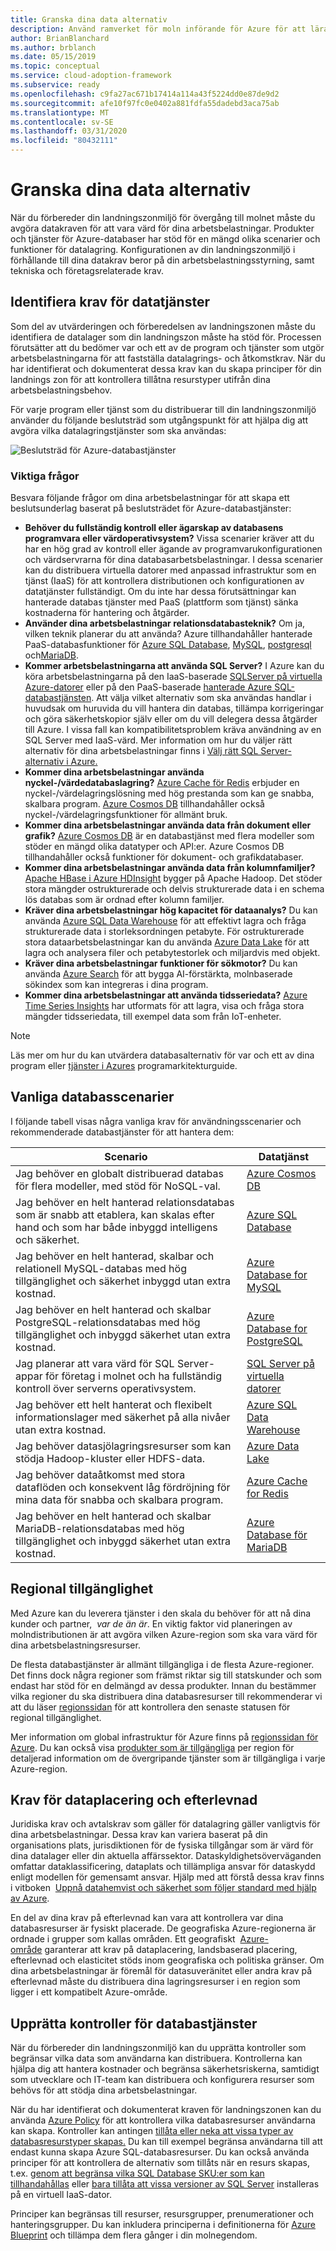```yaml
---
title: Granska dina data alternativ
description: Använd ramverket för moln införande för Azure för att lära dig hur du avgör vilka data som krävs för att vara värd för dina arbets belastningar.
author: BrianBlanchard
ms.author: brblanch
ms.date: 05/15/2019
ms.topic: conceptual
ms.service: cloud-adoption-framework
ms.subservice: ready
ms.openlocfilehash: c9fa27ac671b17414a114a43f5224dd0e87de9d2
ms.sourcegitcommit: afe10f97fc0e0402a881fdfa55dadebd3aca75ab
ms.translationtype: MT
ms.contentlocale: sv-SE
ms.lasthandoff: 03/31/2020
ms.locfileid: "80432111"
---
```

<!-- cSpell:ignore HDFS -->

# <a name="review-your-data-options"></a>Granska dina data alternativ

När du förbereder din landningszonmiljö för övergång till molnet måste du avgöra datakraven för att vara värd för dina arbetsbelastningar. Produkter och tjänster för Azure-databaser har stöd för en mängd olika scenarier och funktioner för datalagring. Konfigurationen av din landningszonmiljö i förhållande till dina datakrav beror på din arbetsbelastningsstyrning, samt tekniska och företagsrelaterade krav.

## <a name="identify-data-services-requirements"></a>Identifiera krav för datatjänster

Som del av utvärderingen och förberedelsen av landningszonen måste du identifiera de datalager som din landningszon måste ha stöd för. Processen förutsätter att du bedömer var och ett av de program och tjänster som utgör arbetsbelastningarna för att fastställa datalagrings- och åtkomstkrav. När du har identifierat och dokumenterat dessa krav kan du skapa principer för din landnings zon för att kontrollera tillåtna resurstyper utifrån dina arbetsbelastningsbehov.

För varje program eller tjänst som du distribuerar till din landningszonmiljö använder du följande beslutsträd som utgångspunkt för att hjälpa dig att avgöra vilka datalagringstjänster som ska användas:

![Beslutsträd för Azure-databastjänster](../../_images/ready/data-decision-tree.png)

### <a name="key-questions"></a>Viktiga frågor

Besvara följande frågor om dina arbetsbelastningar för att skapa ett beslutsunderlag baserat på beslutsträdet för Azure-databastjänster:

- **Behöver du fullständig kontroll eller ägarskap av databasens programvara eller värdoperativsystem?** Vissa scenarier kräver att du har en hög grad av kontroll eller ägande av programvarukonfigurationen och värdservrarna för dina databasarbetsbelastningar. I dessa scenarier kan du distribuera virtuella datorer med anpassad infrastruktur som en tjänst (IaaS) för att kontrollera distributionen och konfigurationen av datatjänster fullständigt. Om du inte har dessa förutsättningar kan hanterade databas tjänster med PaaS (plattform som tjänst) sänka kostnaderna för hantering och åtgärder.
- **Använder dina arbetsbelastningar relationsdatabasteknik?** Om ja, vilken teknik planerar du att använda? Azure tillhandahåller hanterade PaaS-databasfunktioner för [Azure SQL Database](https://docs.microsoft.com/azure/sql-database/sql-database-technical-overview), [MySQL](https://docs.microsoft.com/azure/mysql/overview), [postgresql](https://docs.microsoft.com/azure/postgresql/overview) och[MariaDB](https://docs.microsoft.com/azure/mariadb/overview).
- **Kommer arbetsbelastningarna att använda SQL Server?** I Azure kan du köra arbetsbelastningarna på den IaaS-baserade [SQLServer på virtuella Azure-datorer](https://azure.microsoft.com/services/virtual-machines/sql-server) eller på den PaaS-baserade [ hanterade Azure SQL-databastjänsten](https://docs.microsoft.com/azure/sql-database/sql-database-technical-overview). Att välja vilket alternativ som ska användas handlar i huvudsak om huruvida du vill hantera din databas, tillämpa korrigeringar och göra säkerhetskopior själv eller om du vill delegera dessa åtgärder till Azure. I vissa fall kan kompatibilitetsproblem kräva användning av en SQL Server med IaaS-värd. Mer information om hur du väljer rätt alternativ för dina arbetsbelastningar finns i [Välj rätt SQL Server-alternativ i Azure.](https://docs.microsoft.com/azure/sql-database/sql-database-paas-vs-sql-server-iaas)
- **Kommer dina arbetsbelastningar använda nyckel-/värdedatabaslagring?** [Azure Cache för Redis](https://docs.microsoft.com/azure/azure-cache-for-redis/cache-overview) erbjuder en nyckel-/värdelagringslösning med hög prestanda som kan ge snabba, skalbara program. [Azure Cosmos DB](https://docs.microsoft.com/azure/cosmos-db/introduction) tillhandahåller också nyckel-/värdelagringsfunktioner för allmänt bruk.
- **Kommer dina arbetsbelastningar använda data från dokument eller grafik?** [Azure Cosmos DB](https://docs.microsoft.com/azure/cosmos-db/introduction) är en databastjänst med flera modeller som stöder en mängd olika datatyper och API:er. Azure Cosmos DB tillhandahåller också funktioner för dokument- och grafikdatabaser.
- **Kommer dina arbetsbelastningar använda data från kolumnfamiljer?** [Apache HBase i Azure HDInsight](https://docs.microsoft.com/azure/hdinsight/hbase/apache-hbase-overview) bygger på Apache Hadoop. Det stöder stora mängder ostrukturerade och delvis strukturerade data i en schema lös databas som är ordnad efter kolumn familjer.
- **Kräver dina arbetsbelastningar hög kapacitet för dataanalys?** Du kan använda [Azure SQL Data Warehouse](https://docs.microsoft.com/azure/sql-data-warehouse/sql-data-warehouse-overview-what-is) för att effektivt lagra och fråga strukturerade data i storleksordningen petabyte. För ostrukturerade stora dataarbetsbelastningar kan du använda [Azure Data Lake](https://azure.microsoft.com/solutions/data-lake) för att lagra och analysera filer och petabytestorlek och miljardvis med objekt.
- **Kräver dina arbetsbelastningar funktioner för sökmotor?** Du kan använda [Azure Search](https://docs.microsoft.com/azure/search/search-what-is-azure-search) för att bygga AI-förstärkta, molnbaserade sökindex som kan integreras i dina program.
- **Kommer dina arbetsbelastningar att använda tidsseriedata?** [Azure Time Series Insights](https://docs.microsoft.com/azure/time-series-insights/time-series-insights-overview) har utformats för att lagra, visa och fråga stora mängder tidsseriedata, till exempel data som från IoT-enheter.

> [!NOTE]
> Läs mer om hur du kan utvärdera databasalternativ för var och ett av dina program eller [tjänster i Azures](https://docs.microsoft.com/azure/architecture/guide/technology-choices/data-store-comparison) programarkitekturguide.

## <a name="common-database-scenarios"></a>Vanliga databasscenarier

I följande tabell visas några vanliga krav för användningsscenarier och rekommenderade databastjänster för att hantera dem:

| **Scenario**                                                                                                                            | **Datatjänst**                                                                                                                                  |
|-----------------------------------------------------------------------------------------------------------------------------------------|---------------------------------------------------------------------------------------------------------------------------------------------------|
| Jag behöver en globalt distribuerad databas för flera modeller, med stöd för NoSQL-val.                                                     | [Azure Cosmos DB](https://docs.microsoft.com/azure/cosmos-db/introduction)                                                                        |
| Jag behöver en helt hanterad relationsdatabas som är snabb att etablera, kan skalas efter hand och som har både inbyggd intelligens och säkerhet. | [Azure SQL Database](https://docs.microsoft.com/azure/sql-database/sql-database-technical-overview)                                               |
| Jag behöver en helt hanterad, skalbar och relationell MySQL-databas med hög tillgänglighet och säkerhet inbyggd utan extra kostnad.           | [Azure Database for MySQL](https://docs.microsoft.com/azure/mysql/overview)                                                                       |
| Jag behöver en helt hanterad och skalbar PostgreSQL-relationsdatabas med hög tillgänglighet och inbyggd säkerhet utan extra kostnad.      | [Azure Database for PostgreSQL](https://docs.microsoft.com/azure/postgresql/overview)                                                             |
| Jag planerar att vara värd för SQL Server-appar för företag i molnet och ha fullständig kontroll över serverns operativsystem.                                        | [SQL Server på virtuella datorer](https://docs.microsoft.com/azure/virtual-machines/windows/sql/virtual-machines-windows-sql-server-iaas-overview) |
| Jag behöver ett helt hanterat och flexibelt informationslager med säkerhet på alla nivåer utan extra kostnad.                               | [Azure SQL Data Warehouse](https://docs.microsoft.com/azure/sql-data-warehouse/sql-data-warehouse-overview-what-is)                               |
| Jag behöver datasjölagringsresurser som kan stödja Hadoop-kluster eller HDFS-data.                                         | [Azure Data Lake](https://azure.microsoft.com/solutions/data-lake)                                                                                |
| Jag behöver dataåtkomst med stora dataflöden och konsekvent låg fördröjning för mina data för snabba och skalbara program.                           | [Azure Cache for Redis](https://docs.microsoft.com/azure/azure-cache-for-redis/cache-overview)                                                    |
| Jag behöver en helt hanterad och skalbar MariaDB-relationsdatabas med hög tillgänglighet och inbyggd säkerhet utan extra kostnad.         | [Azure Database för MariaDB](https://docs.microsoft.com/azure/mariadb/overview)                                                                   |

## <a name="regional-availability"></a>Regional tillgänglighet

Med Azure kan du leverera tjänster i den skala du behöver för att nå dina kunder och partner,  _var de än är_. En viktig faktor vid planeringen av molndistributionen är att avgöra vilken Azure-region som ska vara värd för dina arbetsbelastningsresurser.

De flesta databastjänster är allmänt tillgängliga i de flesta Azure-regioner. Det finns dock några regioner som främst riktar sig till statskunder och som endast har stöd för en delmängd av dessa produkter. Innan du bestämmer vilka regioner du ska distribuera dina databasresurser till rekommenderar vi att du läser [regionssidan](https://azure.microsoft.com/global-infrastructure/services/?regions=all&products=data-factory,sql-server-stretch-database,redis-cache,database-migration,sql-data-warehouse,postgresql,mariadb,cosmos-db,mysql,sql-database) för att kontrollera den senaste statusen för regional tillgänglighet.

Mer information om global infrastruktur för Azure finns på [regionssidan för Azure](https://azure.microsoft.com/global-infrastructure/regions). Du kan också visa [produkter som är tillgängliga](https://azure.microsoft.com/global-infrastructure/services/?regions=all&products=all) per region för detaljerad information om de övergripande tjänster som är tillgängliga i varje Azure-region.

## <a name="data-residency-and-compliance-requirements"></a>Krav för dataplacering och efterlevnad

Juridiska krav och avtalskrav som gäller för datalagring gäller vanligtvis för dina arbetsbelastningar. Dessa krav kan variera baserat på din organisations plats, jurisdiktionen för de fysiska tillgångar som är värd för dina datalager eller din aktuella affärssektor. Dataskyldighetsöverväganden omfattar dataklassificering, dataplats och tillämpliga ansvar för dataskydd enligt modellen för gemensamt ansvar. Hjälp med att förstå dessa krav finns i vitboken  [Uppnå datahemvist och säkerhet som följer standard med hjälp av Azure](https://azure.microsoft.com/resources/achieving-compliant-data-residency-and-security-with-azure).

En del av dina krav på efterlevnad kan vara att kontrollera var dina databasresurser är fysiskt placerade. De geografiska Azure-regionerna är ordnade i grupper som kallas områden. Ett geografiskt  [Azure-område](https://azure.microsoft.com/global-infrastructure/geographies) garanterar att krav på dataplacering, landsbaserad placering, efterlevnad och elasticitet stöds inom geografiska och politiska gränser. Om dina arbetsbelastningar är föremål för datasuveränitet eller andra krav på efterlevnad måste du distribuera dina lagringsresurser i en region som ligger i ett kompatibelt Azure-område.

## <a name="establish-controls-for-database-services"></a>Upprätta kontroller för databastjänster

När du förbereder din landningszonmiljö kan du upprätta kontroller som begränsar vilka data som användarna kan distribuera. Kontrollerna kan hjälpa dig att hantera kostnader och begränsa säkerhetsriskerna, samtidigt som utvecklare och IT-team kan distribuera och konfigurera resurser som behövs för att stödja dina arbetsbelastningar.

När du har identifierat och dokumenterat kraven för landningszonen kan du använda [Azure Policy](https://docs.microsoft.com/azure/governance/policy/overview) för att kontrollera vilka databasresurser användarna kan skapa. Kontroller kan antingen [tillåta eller neka att vissa typer av databasresurstyper skapas.](https://docs.microsoft.com/azure/governance/policy/samples/allowed-resource-types) Du kan till exempel begränsa användarna till att endast kunna skapa Azure SQL-databasresurser. Du kan också använda principer för att kontrollera de alternativ som tillåts när en resurs skapas, t.ex. [genom att begränsa vilka SQL Database SKU:er som kan tillhandahållas](https://docs.microsoft.com/azure/governance/policy/samples/allowed-sql-db-skus) eller [bara tillåta att vissa versioner av SQL Server](https://docs.microsoft.com/azure/governance/policy/samples/require-sql-12) installeras på en virtuell IaaS-dator.

Principer kan begränsas till resurser, resursgrupper, prenumerationer och hanteringsgrupper. Du kan inkludera principerna i definitionerna för [Azure Blueprint](https://docs.microsoft.com/azure/governance/blueprints/overview) och tillämpa dem flera gånger i din molnegendom.
